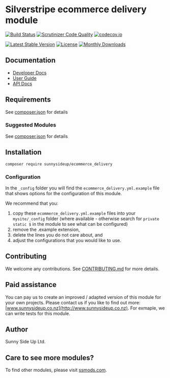 # Silverstripe ecommerce delivery module
[![Build Status](https://travis-ci.org/sunnysideup/silverstripe-ecommerce_delivery.svg?branch=master)](https://travis-ci.org/sunnysideup/silverstripe-ecommerce_delivery)
[![Scrutinizer Code Quality](https://scrutinizer-ci.com/g/sunnysideup/silverstripe-ecommerce_delivery/badges/quality-score.png?b=master)](https://scrutinizer-ci.com/g/sunnysideup/silverstripe-ecommerce_delivery/?branch=master)
[![codecov.io](https://codecov.io/github/sunnysideup/silverstripe-ecommerce_delivery/coverage.svg?branch=master)](https://codecov.io/github/sunnysideup/silverstripe-ecommerce_delivery?branch=master)

[![Latest Stable Version](https://poser.pugx.org/sunnysideup/ecommerce_delivery/version)](https://packagist.org/packages/sunnysideup/ecommerce_delivery)
[![License](https://poser.pugx.org/sunnysideup/ecommerce_delivery/license)](https://packagist.org/packages/sunnysideup/ecommerce_delivery)
[![Monthly Downloads](https://poser.pugx.org/sunnysideup/ecommerce_delivery/d/monthly)](https://packagist.org/packages/sunnysideup/ecommerce_delivery)


## Documentation



 * [Developer Docs](docs/en/INDEX.md)
 * [User Guide](docs/en/userguide.md)
 * [API Docs](http://docs.ssmods.com/sunnysideup/ecommerce_delivery/classes.xhtml)


## Requirements



See [composer.json](composer.json) for details


### Suggested Modules



See [composer.json](composer.json) for details


## Installation


```
composer require sunnysideup/ecommerce_delivery
```

### Configuration



In the `_config` folder you will find the `ecommerce_delivery.yml.example`
file that shows options for the configuration of this module.

We recommend that you:

  1. copy these `ecommerce_delivery.yml.example` files into your
`mysite/_config` folder (where available - otherwise search for `private static $` in the module to see what can be configured)
  2. remove the .example extension,
  3. delete the lines you do not care about, and
  4. adjust the configurations that you would like to use.


## Contributing



We welcome any contributions. See [CONTRIBUTING.md](CONTRIBUTING.md) for more details.

## Paid assistance



You can pay us to create an improved / adapted version of this module for your own projects.  Please contact us if you like to find out more: [www.sunnysideup.co.nz](http://www.sunnysideup.co.nz).  For exmaple, we can write tests for this module.  

## Author



Sunny Side Up Ltd.


## Care to see more modules?

To find other modules, please visit [ssmods.com](http://ssmods.com/).
